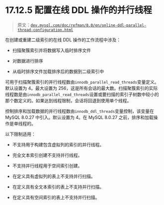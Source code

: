 # 17.12.5 配置在线 DDL 操作的并行线程

> 原文：[`dev.mysql.com/doc/refman/8.0/en/online-ddl-parallel-thread-configuration.html`](https://dev.mysql.com/doc/refman/8.0/en/online-ddl-parallel-thread-configuration.html)

在创建或重建二级索引的在线 DDL 操作的工作流程中涉及：

+   扫描聚簇索引并将数据写入临时排序文件

+   对数据进行排序

+   从临时排序文件加载排序后的数据到二级索引中

可用于扫描聚簇索引的并行线程数由`innodb_parallel_read_threads`变量定义。默认设置为 4。最大设置为 256，这是所有会话的最大数。扫描聚簇索引的实际线程数是由`innodb_parallel_read_threads`设置或要扫描的索引子树数中较小的那个数定义的。如果达到线程限制，会话将回退到使用单个线程。

控制排序和加载数据的并行线程数由`innodb_ddl_threads`变量控制，该变量在 MySQL 8.0.27 中引入。默认设置为 4。在 MySQL 8.0.27 之前，排序和加载操作是单线程的。

以下限制适用：

+   不支持用于构建包含虚拟列的索引的并行线程。

+   完全文本索引创建不支持并行线程。

+   不支持并行线程用于空间索引创建。

+   在定义具有虚拟列的表上不支持并行扫描。

+   在定义具有全文本索引的表上不支持并行扫描。

+   在定义具有空间索引的表上不支持并行扫描。
